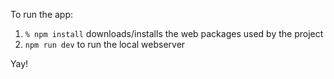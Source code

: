 
To run the app: 

1. `% npm install` downloads/installs the web packages used by the project 
2. `npm run dev` to run the local webserver

Yay!